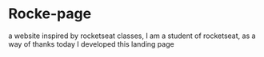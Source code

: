 # Rocke-page
 a website inspired by rocketseat classes, I am a student of rocketseat, as a way of thanks today I developed this landing page
